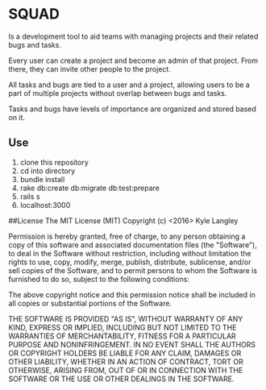 # SQUAD

Is a development tool to aid teams with managing projects and their related bugs and tasks.

Every user can create a project and become an admin of that project. From there, they can invite other people to the project.

All tasks and bugs are tied to a user and a project, allowing users to be a part of multiple projects without overlap between bugs and tasks.

Tasks and bugs have levels of importance are organized and stored based on it.

## Use

1. clone this repository
2. cd into directory
3. bundle install
4. rake db:create db:migrate db:test:prepare
5. rails s
6. localhost:3000

##License
The MIT License (MIT)
Copyright (c) <2016>  Kyle Langley

Permission is hereby granted, free of charge, to any person obtaining a copy of this software and associated documentation files (the "Software"), to deal in the Software without restriction, including without limitation the rights to use, copy, modify, merge, publish, distribute, sublicense, and/or sell copies of the Software, and to permit persons to whom the Software is furnished to do so, subject to the following conditions:

The above copyright notice and this permission notice shall be included in all copies or substantial portions of the Software.

THE SOFTWARE IS PROVIDED "AS IS", WITHOUT WARRANTY OF ANY KIND, EXPRESS OR IMPLIED, INCLUDING BUT NOT LIMITED TO THE WARRANTIES OF MERCHANTABILITY, FITNESS FOR A PARTICULAR PURPOSE AND NONINFRINGEMENT. IN NO EVENT SHALL THE AUTHORS OR COPYRIGHT HOLDERS BE LIABLE FOR ANY CLAIM, DAMAGES OR OTHER LIABILITY, WHETHER IN AN ACTION OF CONTRACT, TORT OR OTHERWISE, ARISING FROM, OUT OF OR IN CONNECTION WITH THE SOFTWARE OR THE USE OR OTHER DEALINGS IN THE SOFTWARE.
